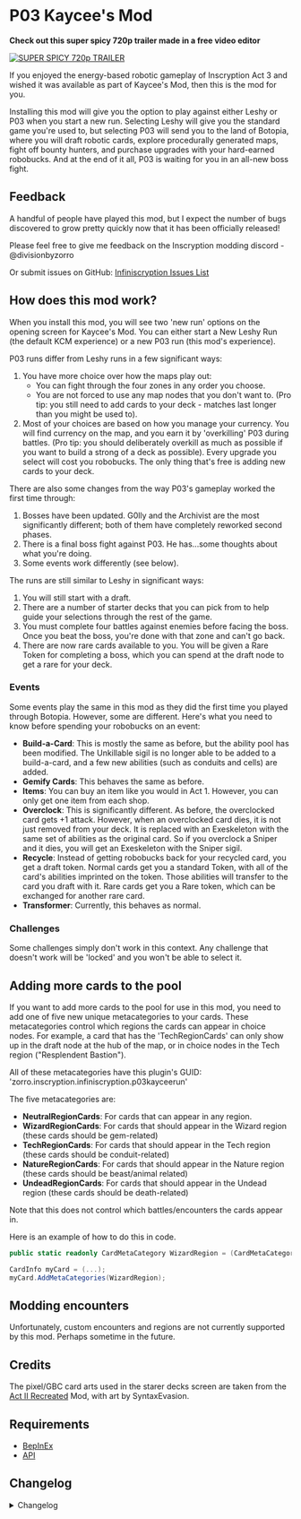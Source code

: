# P03 Kaycee's Mod

**Check out this super spicy 720p trailer made in a free video editor**

[![SUPER SPICY 720p TRAILER](https://img.youtube.com/vi/f68rs2rJ_jM/0.jpg)](https://www.youtube.com/watch?v=f68rs2rJ_jM)

If you enjoyed the energy-based robotic gameplay of Inscryption Act 3 and wished it was available as part of Kaycee's Mod, then this is the mod for you.

Installing this mod will give you the option to play against either Leshy or P03 when you start a new run. Selecting Leshy will give you the standard game you're used to, but selecting P03 will send you to the land of Botopia, where you will draft robotic cards, explore procedurally generated maps, fight off bounty hunters, and purchase upgrades with your hard-earned robobucks. And at the end of it all, P03 is waiting for you in an all-new boss fight.

## Feedback

A handful of people have played this mod, but I expect the number of bugs discovered to grow pretty quickly now that it has been officially released!

Please feel free to give me feedback on the Inscryption modding discord - @divisionbyzorro

Or submit issues on GitHub: [Infiniscryption Issues List](https://github.com/divisionbyz0rro/Infiniscryption/issues)

## How does this mod work?

When you install this mod, you will see two 'new run' options on the opening screen for Kaycee's Mod. You can either start a New Leshy Run (the default KCM experience) or a new P03 run (this mod's experience).

P03 runs differ from Leshy runs in a few significant ways:

1) You have more choice over how the maps play out:
    - You can fight through the four zones in any order you choose. 
    - You are not forced to use any map nodes that you don't want to. (Pro tip: you still need to add cards to your deck - matches last longer than you might be used to).
2) Most of your choices are based on how you manage your currency. You will find currency on the map, and you earn it by 'overkilling' P03 during battles. (Pro tip: you should deliberately overkill as much as possible if you want to build a strong of a deck as possible). Every upgrade you select will cost you robobucks. The only thing that's free is adding new cards to your deck.

There are also some changes from the way P03's gameplay worked the first time through:

1) Bosses have been updated. G0lly and the Archivist are the most significantly different; both of them have completely reworked second phases. 
2) There is a final boss fight against P03. He has...some thoughts about what you're doing.
3) Some events work differently (see below).

The runs are still similar to Leshy in significant ways:

1) You will still start with a draft.
2) There are a number of starter decks that you can pick from to help guide your selections through the rest of the game.
3) You must complete four battles against enemies before facing the boss. Once you beat the boss, you're done with that zone and can't go back.
4) There are now rare cards available to you. You will be given a Rare Token for completing a boss, which you can spend at the draft node to get a rare for your deck.

### Events

Some events play the same in this mod as they did the first time you played through Botopia. However, some are different. Here's what you need to know before spending your robobucks on an event:

- **Build-a-Card**: This is mostly the same as before, but the ability pool has been modified. The Unkillable sigil is no longer able to be added to a build-a-card, and a few new abilities (such as conduits and cells) are added.
- **Gemify Cards**: This behaves the same as before.
- **Items**: You can buy an item like you would in Act 1. However, you can only get one item from each shop.
- **Overclock**: This is significantly different. As before, the overclocked card gets +1 attack. However, when an overclocked card dies, it is not just removed from your deck. It is replaced with an Exeskeleton with the same set of abilities as the original card. So if you overclock a Sniper and it dies, you will get an Exeskeleton with the Sniper sigil.
- **Recycle**: Instead of getting robobucks back for your recycled card, you get a draft token. Normal cards get you a standard Token, with all of the card's abilities imprinted on the token. Those abilities will transfer to the card you draft with it. Rare cards get you a Rare token, which can be exchanged for another rare card.
- **Transformer**: Currently, this behaves as normal.

### Challenges

Some challenges simply don't work in this context. Any challenge that doesn't work will be 'locked' and you won't be able to select it.

## Adding more cards to the pool

If you want to add more cards to the pool for use in this mod, you need to add one of five new unique metacategories to your cards. These metacategories control which regions the cards can appear in choice nodes. For example, a card that has the 'TechRegionCards' can only show up in the draft node at the hub of the map, or in choice nodes in the Tech region ("Resplendent Bastion").

All of these metacategories have this plugin's GUID: 'zorro.inscryption.infiniscryption.p03kayceerun'

The five metacategories are:

- **NeutralRegionCards**: For cards that can appear in any region.
- **WizardRegionCards**: For cards that should appear in the Wizard region (these cards should be gem-related)
- **TechRegionCards**: For cards that should appear in the Tech region (these cards should be conduit-related)
- **NatureRegionCards**: For cards that should appear in the Nature region (these cards should be beast/animal related)
- **UndeadRegionCards**: For cards that should appear in the Undead region (these cards should be death-related)

Note that this does not control which battles/encounters the cards appear in.

Here is an example of how to do this in code.

```c#
public static readonly CardMetaCategory WizardRegion = (CardMetaCategory)GuidManager.GetEnumValue<CardMetaCategory>("zorro.inscryption.infiniscryption.p03kayceerun", "WizardRegionCards");

CardInfo myCard = (...);
myCard.AddMetaCategories(WizardRegion);
```

## Modding encounters

Unfortunately, custom encounters and regions are not currently supported by this mod. Perhaps sometime in the future.

## Credits

The pixel/GBC card arts used in the starer decks screen are taken from the [Act II Recreated](https://inscryption.thunderstore.io/package/Sire/RecreatedAct2Cards/) Mod, with art by SyntaxEvasion.

## Requirements

- [BepInEx](https://inscryption.thunderstore.io/package/BepInEx/BepInExPack_Inscryption/)
- [API](https://inscryption.thunderstore.io/package/API_dev/API/)

## Changelog 

<details>
<summary>Changelog</summary>
1.0.6
- Fixed defect where activating chapter select would corrupt your entire save file unrecoverably. Let's take a moment of silence for all of the save files that were lost over the past few days...

1.0.5
- Okay, *really* fixed the P03 starter deck/Leshy starter deck issue...I hope. I really hope.
- Prevent cards from being Skeleclocked more than once.
- Removed GainBattery from Build-A-Card
- Rebalanced the Energy Conduit, Thick Droid, and Automaton
- Fixed a defect with the rare card appearance and Leshy runs
- Build-A-Card now randomly selects a set of abilities for you to choose from
- Updated dependency to API 2.02

1.0.4
- Fixed it so that P03 no longer puts his starter decks over Leshy's when you have no starter decks unlocked and play a Leshy run.
- Fixed an incompatibility with the Pack Manager mod that caused the 'A Random Card Is Played' option in the Canvas boss fight to softlock the game. 

1.0.3
- Fixed defect where sometimes the RNG would generate a map that didn't have enough room to hold all possible nodes.

1.0.2
- Fixed defect where the game's internal data files were not loading correctly after being checked into and out of GIT.

1.0.1
- Properly created soft dependency on Pack Manager mod
- Properly handle what happens when you have no starter decks unlocked.

1.0
- Initial version.
</details>